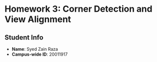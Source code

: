 # Homework 3: Corner Detection and View Alignment

## Student Info
- **Name**: Syed Zain Raza
- **Campus-wide ID**: 20011917
